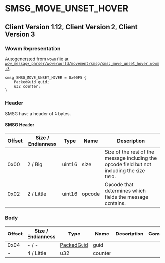 # SMSG_MOVE_UNSET_HOVER

## Client Version 1.12, Client Version 2, Client Version 3

### Wowm Representation

Autogenerated from `wowm` file at [`wow_message_parser/wowm/world/movement/smsg/smsg_move_unset_hover.wowm:3`](https://github.com/gtker/wow_messages/tree/main/wow_message_parser/wowm/world/movement/smsg/smsg_move_unset_hover.wowm#L3).
```rust,ignore
smsg SMSG_MOVE_UNSET_HOVER = 0x00F5 {
    PackedGuid guid;
    u32 counter;
}
```
### Header

SMSG have a header of 4 bytes.

#### SMSG Header

| Offset | Size / Endianness | Type   | Name   | Description |
| ------ | ----------------- | ------ | ------ | ----------- |
| 0x00   | 2 / Big           | uint16 | size   | Size of the rest of the message including the opcode field but not including the size field.|
| 0x02   | 2 / Little        | uint16 | opcode | Opcode that determines which fields the message contains.|

### Body

| Offset | Size / Endianness | Type | Name | Description | Comment |
| ------ | ----------------- | ---- | ---- | ----------- | ------- |
| 0x04 | - / - | [PackedGuid](../spec/packed-guid.md) | guid |  |  |
| - | 4 / Little | u32 | counter |  |  |

